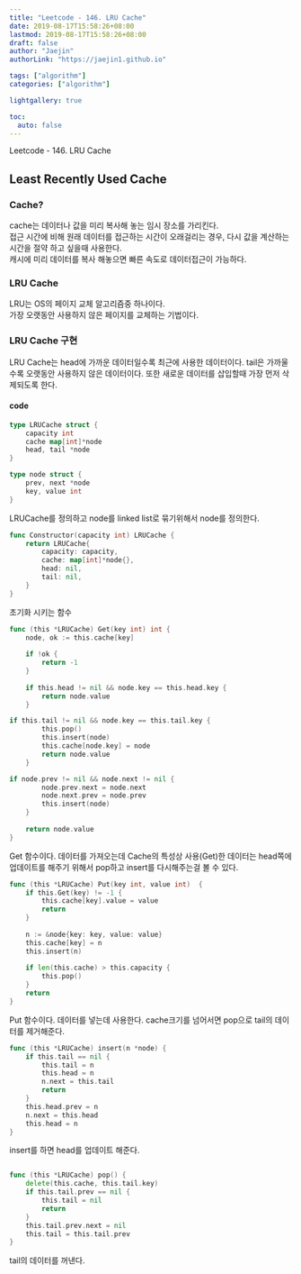 ```yaml
---
title: "Leetcode - 146. LRU Cache"
date: 2019-08-17T15:58:26+08:00
lastmod: 2019-08-17T15:58:26+08:00
draft: false
author: "Jaejin"
authorLink: "https://jaejin1.github.io"

tags: ["algorithm"]
categories: ["algorithm"]

lightgallery: true

toc:
  auto: false
---
```


Leetcode - 146. LRU Cache

<!--more-->

## Least Recently Used Cache

### Cache?

cache는 데이터나 값을 미리 복사해 놓는 임시 장소를 가리킨다.  
접근 시간에 비해 원래 데이터를 접근하는 시간이 오래걸리는 경우, 다시 값을 계산하는시간을 절약 하고 싶을때 사용한다.  
캐시에 미리 데이터를 복사 해놓으면 빠른 속도로 데이터접근이 가능하다.

### LRU Cache

LRU는 OS의 페이지 교체 알고리즘중 하나이다.  
가장 오랫동안 사용하지 않은 페이지를 교체하는 기법이다.

### LRU Cache 구현

LRU Cache는 head에 가까운 데이터일수록 최근에 사용한 데이터이다.
tail은 가까울 수록 오랫동안 사용하지 않은 데이터이다. 또한 새로운 데이터를 삽입할때 가장 먼저 삭제되도록 한다.

#### code

~~~go
type LRUCache struct {
    capacity int
    cache map[int]*node
    head, tail *node
}

type node struct {
    prev, next *node
    key, value int
}
~~~
LRUCache를 정의하고 node를 linked list로 묶기위해서 node를 정의한다.

~~~go
func Constructor(capacity int) LRUCache {
    return LRUCache{
        capacity: capacity,
        cache: map[int]*node{},
        head: nil, 
        tail: nil,
    }
}
~~~
초기화 시키는 함수

~~~go
func (this *LRUCache) Get(key int) int {
    node, ok := this.cache[key]
    
    if !ok {
        return -1
    }
    
    if this.head != nil && node.key == this.head.key {
        return node.value
    }

if this.tail != nil && node.key == this.tail.key {
        this.pop()
        this.insert(node)
        this.cache[node.key] = node
        return node.value
    }

if node.prev != nil && node.next != nil {
        node.prev.next = node.next
        node.next.prev = node.prev
        this.insert(node)
    }
    
    return node.value
}
~~~
Get 함수이다. 데이터를 가져오는데 Cache의 특성상 사용(Get)한 데이터는 head쪽에 업데이트를 해주기 위해서 pop하고 insert를 다시해주는걸 볼 수 있다.

~~~go
func (this *LRUCache) Put(key int, value int)  {
    if this.Get(key) != -1 {
        this.cache[key].value = value
        return
    }
    
    n := &node{key: key, value: value}
    this.cache[key] = n
    this.insert(n)
    
    if len(this.cache) > this.capacity {
        this.pop()
    }
    return  
}
~~~
Put 함수이다. 데이터를 넣는데 사용한다. cache크기를 넘어서면 pop으로 tail의 데이터를 제거해준다.

~~~go
func (this *LRUCache) insert(n *node) {
    if this.tail == nil {
        this.tail = n
        this.head = n
        n.next = this.tail
        return
    }
    this.head.prev = n
    n.next = this.head
    this.head = n
}
~~~
insert를 하면 head를 업데이트 해준다.

~~~go

func (this *LRUCache) pop() {
    delete(this.cache, this.tail.key)
    if this.tail.prev == nil {
        this.tail = nil
        return
    }
    this.tail.prev.next = nil
    this.tail = this.tail.prev
}
~~~
tail의 데이터를 꺼낸다.